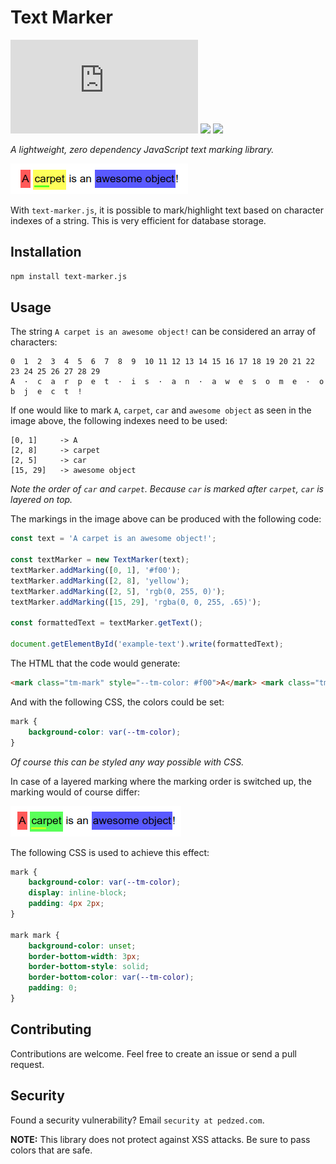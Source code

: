 # Text Marker

![](https://img.shields.io/github/size/pedzed/text-marker.js/dist/text-marker.js)
![](https://img.shields.io/npm/v/text-marker.js.svg)
![](https://img.shields.io/npm/l/text-marker.js.svg)

_A lightweight, zero dependency JavaScript text marking library._

![An example of text marking](docs/images/markings.png)

With `text-marker.js`, it is possible to mark/highlight text based on character indexes of a string. This is very efficient for database storage.


## Installation

```bash
npm install text-marker.js
```


## Usage
The string `A carpet is an awesome object!` can be considered an array of characters:

```
0  1  2  3  4  5  6  7  8  9  10 11 12 13 14 15 16 17 18 19 20 21 22 23 24 25 26 27 28 29
A  ·  c  a  r  p  e  t  ·  i  s  ·  a  n  ·  a  w  e  s  o  m  e  ·  o  b  j  e  c  t  !
```

If one would like to mark `A`, `carpet`, `car` and `awesome object` as seen in the image above, the following indexes need to be used:

```
[0, 1]     -> A
[2, 8]     -> carpet
[2, 5]     -> car
[15, 29]   -> awesome object
```

_Note the order of `car` and `carpet`. Because `car` is marked after `carpet`, `car` is layered on top._

The markings in the image above can be produced with the following code:

```js
const text = 'A carpet is an awesome object!';

const textMarker = new TextMarker(text);
textMarker.addMarking([0, 1], '#f00');
textMarker.addMarking([2, 8], 'yellow');
textMarker.addMarking([2, 5], 'rgb(0, 255, 0)');
textMarker.addMarking([15, 29], 'rgba(0, 0, 255, .65)');

const formattedText = textMarker.getText();

document.getElementById('example-text').write(formattedText);
```

The HTML that the code would generate:

```html
<mark class="tm-mark" style="--tm-color: #f00">A</mark> <mark class="tm-mark" style="--tm-color: yellow"><mark class="tm-mark" style="--tm-color: rgb(0, 255, 0)">car</mark>pet</mark> is an <mark class="tm-mark" style="--tm-color: rgba(0, 0, 255, .65)">awesome object</mark>!
```

And with the following CSS, the colors could be set:
```css
mark {
    background-color: var(--tm-color);
}
```

_Of course this can be styled any way possible with CSS._

In case of a layered marking where the marking order is switched up, the marking would of course differ:

![An example of text marking with wrong order](docs/images/markings-2.png)

The following CSS is used to achieve this effect:

```css
mark {
    background-color: var(--tm-color);
    display: inline-block;
    padding: 4px 2px;
}

mark mark {
    background-color: unset;
    border-bottom-width: 3px;
    border-bottom-style: solid;
    border-bottom-color: var(--tm-color);
    padding: 0;
}
```


## Contributing

Contributions are welcome. Feel free to create an issue or send a pull request.


## Security

Found a security vulnerability? Email `security at pedzed.com`.

**NOTE:** This library does not protect against XSS attacks. Be sure to pass colors that are safe.
